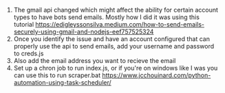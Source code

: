 
1. The gmail api changed which might affect the ability for certain account types to have bots send emails.
        Mostly how I did it was using this tutorial https://edigleyssonsilva.medium.com/how-to-send-emails-securely-using-gmail-and-nodejs-eef757525324
2. Once you identify the issue and have an account configured that can properly use the api to send emails, add your username and password to creds.js
3. Also add the email address you want to recieve the email
4. Set up a chron job to run index.js, or if you're on windows like I was you can use this to run scraper.bat https://www.jcchouinard.com/python-automation-using-task-scheduler/